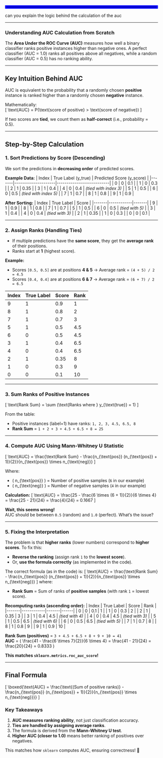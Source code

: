<hr style="border-color: blue; border-width: 5px; border-style: solid;">

<frankie>
can you explain the logic behind the calculation of the auc
</frankie>

---
### **Understanding AUC Calculation from Scratch**

The **Area Under the ROC Curve (AUC)** measures how well a binary classifier ranks positive instances higher than negative ones. A perfect classifier (AUC = 1.0) ranks all positives above all negatives, while a random classifier (AUC = 0.5) has no ranking ability.

---

## **Key Intuition Behind AUC**
AUC is equivalent to the probability that a randomly chosen **positive** instance is ranked higher than a randomly chosen **negative** instance.  

Mathematically:  
\[
\text{AUC} = P(\text{score of positive} > \text{score of negative})
\]

If two scores are **tied**, we count them as **half-correct** (i.e., probability = 0.5).

---

## **Step-by-Step Calculation**
### **1. Sort Predictions by Score (Descending)**
We sort the predictions in **decreasing order** of predicted scores.  

**Example Data:**
| Index | True Label (y_true) | Predicted Score (y_score) |
|-------|---------------------|---------------------------|
| 0     | 0                   | 0.1                       |
| 1     | 0                   | 0.3                       |
| 2     | 1                   | 0.35                      |
| 3     | 1                   | 0.4                       |
| 4     | 0                   | 0.4                       | *(tied with index 3)* |
| 5     | 1                   | 0.5                       |
| 6     | 0                   | 0.5                       | *(tied with index 5)* |
| 7     | 1                   | 0.7                       |
| 8     | 1                   | 0.8                       |
| 9     | 1                   | 0.9                       |

**After Sorting:**
| Index | True Label | Score |
|-------|------------|-------|
| 9     | 1          | 0.9   |
| 8     | 1          | 0.8   |
| 7     | 1          | 0.7   |
| 5     | 1          | 0.5   |
| 6     | 0          | 0.5   | *(tied with 5)* |
| 3     | 1          | 0.4   |
| 4     | 0          | 0.4   | *(tied with 3)* |
| 2     | 1          | 0.35  |
| 1     | 0          | 0.3   |
| 0     | 0          | 0.1   |

---

### **2. Assign Ranks (Handling Ties)**
- If multiple predictions have the **same score**, they get the **average rank** of their positions.
- Ranks start at **1** (highest score).

**Example:**
- Scores `[0.5, 0.5]` are at positions **4 & 5** → Average rank = `(4 + 5) / 2 = 4.5`
- Scores `[0.4, 0.4]` are at positions **6 & 7** → Average rank = `(6 + 7) / 2 = 6.5`

| Index | True Label | Score | Rank |
|-------|------------|-------|------|
| 9     | 1          | 0.9   | 1    |
| 8     | 1          | 0.8   | 2    |
| 7     | 1          | 0.7   | 3    |
| 5     | 1          | 0.5   | 4.5  | *(tied with 6)* |
| 6     | 0          | 0.5   | 4.5  | *(tied with 5)* |
| 3     | 1          | 0.4   | 6.5  | *(tied with 4)* |
| 4     | 0          | 0.4   | 6.5  | *(tied with 3)* |
| 2     | 1          | 0.35  | 8    |
| 1     | 0          | 0.3   | 9    |
| 0     | 0          | 0.1   | 10   |

---

### **3. Sum Ranks of Positive Instances**
\[
\text{Rank Sum} = \sum (\text{Ranks where } y_{\text{true}} = 1)
\]

From the table:
- Positive instances (label=1) have ranks: `1, 2, 3, 4.5, 6.5, 8`  
- **Rank Sum** = `1 + 2 + 3 + 4.5 + 6.5 + 8 = 25`

---

### **4. Compute AUC Using Mann-Whitney U Statistic**
\[
\text{AUC} = \frac{\text{Rank Sum} - \frac{n_{\text{pos}} (n_{\text{pos}} + 1)}{2}}{n_{\text{pos}} \times n_{\text{neg}}}
\]

Where:
- \( n_{\text{pos}} \) = Number of positive samples (`6` in our example)
- \( n_{\text{neg}} \) = Number of negative samples (`4` in our example)

**Calculation:**
\[
\text{AUC} = \frac{25 - \frac{6 \times (6 + 1)}{2}}{6 \times 4} = \frac{25 - 21}{24} = \frac{4}{24} = 0.1667
\]

**Wait, this seems wrong!**  
AUC should be between `0.5` (random) and `1.0` (perfect). What’s the issue?

---

### **5. Fixing the Interpretation**
The problem is that **higher ranks** (lower numbers) correspond to **higher scores**. To fix this:
- **Reverse the ranking** (assign rank `1` to the **lowest score**).
- Or, **use the formula correctly** (as implemented in the code).

The correct formula (as in the code) is:
\[
\text{AUC} = \frac{\text{Rank Sum} - \frac{n_{\text{pos}} (n_{\text{pos}} + 1)}{2}}{n_{\text{pos}} \times n_{\text{neg}}}
\]
where:
- **Rank Sum** = Sum of ranks of **positive samples** (with rank `1` = lowest score).

**Recomputing ranks (ascending order):**
| Index | True Label | Score | Rank |
|-------|------------|-------|------|
| 0     | 0          | 0.1   | 1    |
| 1     | 0          | 0.3   | 2    |
| 2     | 1          | 0.35  | 3    |
| 3     | 1          | 0.4   | 4.5  | *(tied with 4)* |
| 4     | 0          | 0.4   | 4.5  | *(tied with 3)* |
| 5     | 1          | 0.5   | 6.5  | *(tied with 6)* |
| 6     | 0          | 0.5   | 6.5  | *(tied with 5)* |
| 7     | 1          | 0.7   | 8    |
| 8     | 1          | 0.8   | 9    |
| 9     | 1          | 0.9   | 10   |

**Rank Sum (positives)** = `3 + 4.5 + 6.5 + 8 + 9 + 10 = 41`  
**AUC** = \( \frac{41 - \frac{6 \times 7}{2}}{6 \times 4} = \frac{41 - 21}{24} = \frac{20}{24} = 0.8333 \)

**This matches `sklearn.metrics.roc_auc_score`!**

---

## **Final Formula**
\[
\boxed{\text{AUC} = \frac{\text{(Sum of positive ranks)} - \frac{n_{\text{pos}} (n_{\text{pos}} + 1)}{2}}{n_{\text{pos}} \times n_{\text{neg}}}}
\]

### **Key Takeaways**
1. **AUC measures ranking ability**, not just classification accuracy.
2. **Ties are handled by assigning average ranks**.
3. The formula is derived from the **Mann-Whitney U test**.
4. **Higher AUC (closer to 1.0)** means better ranking of positives over negatives.

This matches how `sklearn` computes AUC, ensuring correctness! 🚀

